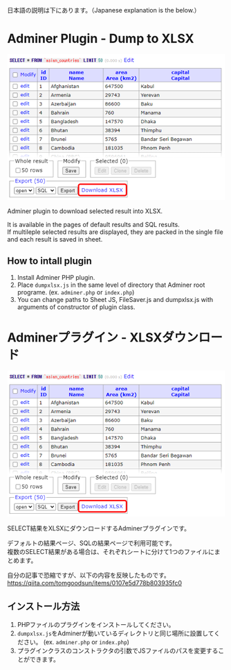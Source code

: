 日本語の説明は下にあります。（Japanese explanation is the below.）

# Adminer Plugin - Dump to XLSX

![Adminer Plugin - Dump to XLSX](img/adminer_xlsx.png "Adminer Plugin - Dump to XLSX")

Adminer plugin to download selected result into XLSX.

It is available in the pages of default results and SQL results.  
If multileple selected results are displayed, they are packed in the single file and each result is saved in sheet.

## How to intall plugin

1. Install Adminer PHP plugin.
2. Place `dumpxlsx.js` in the same level of directory that Adminer root programe. (ex. `adminer.php` or `index.php`)
3. You can change paths to Sheet JS, FileSaver.js and dumpxlsx.js with arguments of constructor of plugin class.

# Adminerプラグイン - XLSXダウンロード

![Adminer Plugin - Dump to XLSX](img/adminer_xlsx.png "Adminer Plugin - Dump to XLSX")

SELECT結果をXLSXにダウンロードするAdminerプラグインです。

デフォルトの結果ページ、SQLの結果ページで利用可能です。  
複数のSELECT結果がある場合は、それぞれシートに分けて1つのファイルにまとめます。

自分の記事で恐縮ですが、以下の内容を反映したものです。  
https://qiita.com/tomgoodsun/items/0107e5d778b803935fc0

## インストール方法

1. PHPファイルのプラグインをインストールしてください。
2. `dumpxlsx.js`をAdminerが動いているディレクトリと同じ場所に設置してください。 (ex. `adminer.php` or `index.php`)
3. プラグインクラスのコンストラクタの引数でJSファイルのパスを変更することができます。
